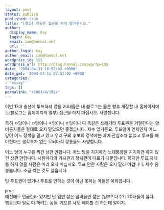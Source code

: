 ```yaml
---
layout: post
status: publish
published: true
title: "[경고] 이들은 접근을 하지 말아주시오."
author:
  display_name: Kay
  login: Kay
  email: iam@hannal.net
  url: ''
author_login: Kay
author_email: iam@hannal.net
wordpress_id: 155
wordpress_url: http://blog.hannal.com/wp/?p=155
date: '2004-04-11 16:52:02 +0900'
date_gmt: '2004-04-11 07:52:02 +0900'
categories:
- "essay"
tags: []
permalink: "/2004/4/192/"
---
```

<p>이번 17대 총선에 투표하지 않을 20대들은 내 블로그는 물론 향후 개장할 내 홈페이지에도(블로그는 홈페이지의 일부) 접근을 하지 마십시오. 사양합니다.</p>
<p>특히 ㅇ당이니 ㅁ당이니 ㅈ당이니 ㅎ당이니 다 똑같은 쓰레기라 투표권을 거절한다는 양비론자들은 절대로 오지 말았으면 좋겠습니다. 재수 없거든요. 투표일이 언제인지 어느 당이 어느 정책을 밀고 있고 우리 구의 후보의 정책에는 아예 관심조차 없었고 투표를 해야한다는 생각조차 없는 무뇌아적 깡통들도 사양합니다.</p>
<p>어느 당의 누구를 찍건 상관 안합니다. 어느 당을 지지하건 노대통령을 지지하건 하지 않건 상관 안합니다. 사람마다의 가치관과 정치관이 다르기 때문입니다. 하지만 투표 자체를 하지 않을 사람은 미리 오지 마십시오. 투표 안한 사람은 오지 말라 이겁니다. 재수 옴 붙습니다. 소금 치는 것도 싫습니다.</p>
<p>단 투표권이 없거나 투표를 안하는 것이 아닌 못하는 이들은 예외입니다.</p>
<p>p.s :<br />
예전에도 언급한바 있지만 난 입만 살은 냄비들인 젊은 (일부? 다수?) 20대들이 싫다. 행동보다 말로 다 하려는 놈들. 게으른 나도 해야할 건 하는데 말이지.</p>

